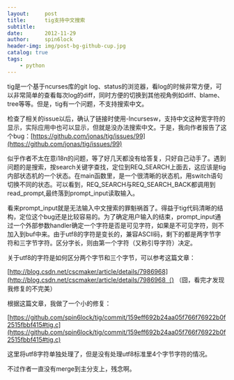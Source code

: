 ```yaml
---
layout:     post
title:      tig支持中文搜索
subtitle:   
date:       2012-11-29
author:     spin6lock
header-img: img/post-bg-github-cup.jpg
catalog: true
tags:
    - python
---
```

tig是一个基于ncurses库的git log、status的浏览器，看log的时候非常方便，可以非常简单的查看每次log的diff，同时方便的切换到其他视角例如diff、blame、tree等等。但是，tig有一个问题，不支持搜索中文。

检查了相关的issue以后，确认了链接时使用-lncursesw，支持中文这种宽字符的显示，实际应用中也可以显示，但就是没办法搜索中文。于是，我向作者报告了这个bug：[https://github.com/jonas/tig/issues/99](https://github.com/jonas/tig/issues/99)

似乎作者不太在意i18n的问题，等了好几天都没有给答复，只好自己动手了。遇到问题的是搜索，按search关键字查找，定位到REQ_SEARCH上面去，这应该是tig内部状态机的一个状态。在main函数里，是一个很清晰的状态机，用switch语句切换不同的状态。可以看到，REQ_SEARCH与REQ_SEARCH_BACK都调用到read_prompt,最终落到prompt_input读取输入。

看来prompt_input就是无法输入中文搜索的罪魁祸首了。得益于tig代码清晰的结构，定位这个bug还是比较容易的。为了确定用户输入的结束，prompt_input通过一个外部参数handler确定一个字符是否是可见字符，如果是不可见字符，则不加入到buf中来。由于utf8的字符是变长的，兼容ASCII码，剩下的都是两字节字符和三字节字符。区分字长，则由第一个字符（又称引导字符）决定。

关于utf8的字符是如何区分两个字节和三个字节，可以参考这篇文章：

[http://blog.csdn.net/cscmaker/article/details/7986968](http://blog.csdn.net/cscmaker/article/details/7986968（) （囧，看完才发现我修复的不完美）

根据这篇文章，我做了一个小的修复：

[https://github.com/spin6lock/tig/commit/159eff692b24aa05f766f76922b0f2515fbbf415#tig.c](https://github.com/spin6lock/tig/commit/159eff692b24aa05f766f76922b0f2515fbbf415#tig.c) 

这里将utf8字符单独处理了，但是没有处理utf8标准里4个字节字符的情况。

不过作者一直没有merge到主分支上，残念啊。

